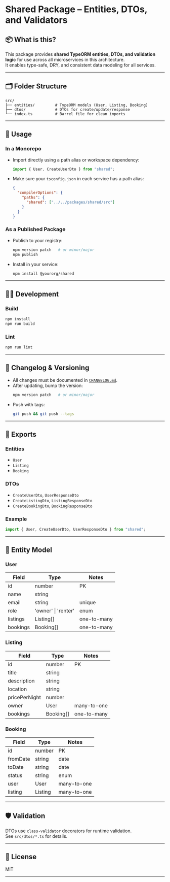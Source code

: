 # Shared Package – Entities, DTOs, and Validators

## 📦 What is this?

This package provides **shared TypeORM entities, DTOs, and validation logic** for use across all microservices in this architecture.  
It enables type-safe, DRY, and consistent data modeling for all services.

---

## 🗂 Folder Structure

```
src/
├── entities/         # TypeORM models (User, Listing, Booking)
├── dtos/             # DTOs for create/update/response
└── index.ts          # Barrel file for clean imports
```

---

## 🚀 Usage

### In a Monorepo

- Import directly using a path alias or workspace dependency:

  ```ts
  import { User, CreateUserDto } from "shared";
  ```

- Make sure your `tsconfig.json` in each service has a path alias:
  ```json
  {
    "compilerOptions": {
      "paths": {
        "shared": ["../../packages/shared/src"]
      }
    }
  }
  ```

### As a Published Package

- Publish to your registry:

  ```bash
  npm version patch   # or minor/major
  npm publish
  ```

- Install in your service:
  ```bash
  npm install @yourorg/shared
  ```

---

## 🧑‍💻 Development

### Build

```bash
npm install
npm run build
```

### Lint

```bash
npm run lint
```

---

## 📝 Changelog & Versioning

- All changes must be documented in [`CHANGELOG.md`](./CHANGELOG.md).
- After updating, bump the version:
  ```bash
  npm version patch   # or minor/major
  ```
- Push with tags:
  ```bash
  git push && git push --tags
  ```

---

## 📐 Exports

### Entities

- `User`
- `Listing`
- `Booking`

### DTOs

- `CreateUserDto`, `UserResponseDto`
- `CreateListingDto`, `ListingResponseDto`
- `CreateBookingDto`, `BookingResponseDto`

### Example

```ts
import { User, CreateUserDto, UserResponseDto } from "shared";
```

---

## 🧩 Entity Model

### User

| Field    | Type                | Notes       |
| -------- | ------------------- | ----------- |
| id       | number              | PK          |
| name     | string              |             |
| email    | string              | unique      |
| role     | 'owner' \| 'renter' | enum        |
| listings | Listing[]           | one-to-many |
| bookings | Booking[]           | one-to-many |

### Listing

| Field         | Type      | Notes       |
| ------------- | --------- | ----------- |
| id            | number    | PK          |
| title         | string    |             |
| description   | string    |             |
| location      | string    |             |
| pricePerNight | number    |             |
| owner         | User      | many-to-one |
| bookings      | Booking[] | one-to-many |

### Booking

| Field    | Type    | Notes       |
| -------- | ------- | ----------- |
| id       | number  | PK          |
| fromDate | string  | date        |
| toDate   | string  | date        |
| status   | string  | enum        |
| user     | User    | many-to-one |
| listing  | Listing | many-to-one |

---

## 🛡️ Validation

DTOs use `class-validator` decorators for runtime validation.  
See `src/dtos/*.ts` for details.

---

## 📝 License

MIT

---
